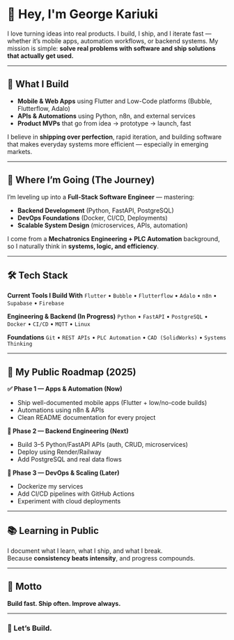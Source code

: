 # 👋 Hey, I'm George Kariuki

I love turning ideas into real products. I build, I ship, and I iterate fast — whether it’s mobile apps, automation workflows, or backend systems. My mission is simple: **solve real problems with software and ship solutions that actually get used.**

---

## 🚀 What I Build
- **Mobile & Web Apps** using Flutter and Low-Code platforms (Bubble, Flutterflow, Adalo)  
- **APIs & Automations** using Python, n8n, and external services  
- **Product MVPs** that go from idea → prototype → launch, fast

I believe in **shipping over perfection**, rapid iteration, and building software that makes everyday systems more efficient — especially in emerging markets.

---

## 🎯 Where I’m Going (The Journey)
I’m leveling up into a **Full-Stack Software Engineer** — mastering:

- **Backend Development** (Python, FastAPI, PostgreSQL)
- **DevOps Foundations** (Docker, CI/CD, Deployments)
- **Scalable System Design** (microservices, APIs, automation)

I come from a **Mechatronics Engineering + PLC Automation** background, so I naturally think in **systems, logic, and efficiency**.

---

## 🛠️ Tech Stack

**Current Tools I Build With**
`Flutter` • `Bubble` • `Flutterflow` • `Adalo` • `n8n` • `Supabase` • `Firebase`

**Engineering & Backend (In Progress)**
`Python` • `FastAPI` • `PostgreSQL` • `Docker` • `CI/CD` • `MQTT` • `Linux`

**Foundations**
`Git` • `REST APIs` • `PLC Automation` • `CAD (SolidWorks)` • `Systems Thinking`

---

## 📌 My Public Roadmap (2025)

**✅ Phase 1 — Apps & Automation (Now)**
- Ship well-documented mobile apps (Flutter + low/no-code builds)
- Automations using n8n & APIs
- Clean README documentation for every project

**🔄 Phase 2 — Backend Engineering (Next)**
- Build 3–5 Python/FastAPI APIs (auth, CRUD, microservices)
- Deploy using Render/Railway
- Add PostgreSQL and real data flows

**📌 Phase 3 — DevOps & Scaling (Later)**
- Dockerize my services
- Add CI/CD pipelines with GitHub Actions
- Experiment with cloud deployments

---

## 📚 Learning in Public
I document what I learn, what I ship, and what I break.  
Because **consistency beats intensity**, and progress compounds.

---

## 📌 Motto
**Build fast. Ship often. Improve always.**

---

### 🚀 Let’s Build.
